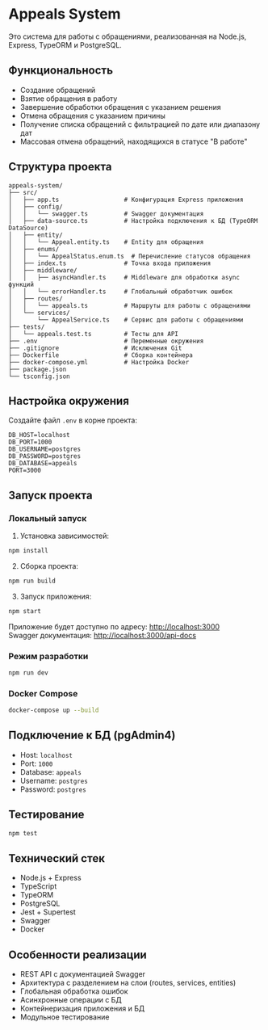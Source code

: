 # Appeals System

Это система для работы с обращениями, реализованная на Node.js, Express, TypeORM и PostgreSQL.

## Функциональность

- Создание обращений
- Взятие обращения в работу
- Завершение обработки обращения с указанием решения
- Отмена обращения с указанием причины
- Получение списка обращений с фильтрацией по дате или диапазону дат
- Массовая отмена обращений, находящихся в статусе "В работе"

## Структура проекта

```
appeals-system/
├── src/
│   ├── app.ts                  # Конфигурация Express приложения
│   ├── config/
│   │   └── swagger.ts          # Swagger документация
│   ├── data-source.ts          # Настройка подключения к БД (TypeORM DataSource)
│   ├── entity/
│   │   └── Appeal.entity.ts    # Entity для обращения
│   ├── enums/
│   │   └── AppealStatus.enum.ts  # Перечисление статусов обращения
│   ├── index.ts                # Точка входа приложения
│   ├── middleware/
│   │   ├── asyncHandler.ts     # Middleware для обработки async функций
│   │   └── errorHandler.ts     # Глобальный обработчик ошибок
│   ├── routes/
│   │   └── appeals.ts          # Маршруты для работы с обращениями
│   └── services/
│       └── AppealService.ts    # Сервис для работы с обращениями
├── tests/
│   └── appeals.test.ts         # Тесты для API
├── .env                        # Переменные окружения
├── .gitignore                  # Исключения Git
├── Dockerfile                  # Сборка контейнера
├── docker-compose.yml          # Настройка Docker
├── package.json               
└── tsconfig.json              
```

## Настройка окружения

Создайте файл `.env` в корне проекта:

```properties
DB_HOST=localhost
DB_PORT=1000
DB_USERNAME=postgres
DB_PASSWORD=postgres
DB_DATABASE=appeals
PORT=3000
```

## Запуск проекта

### Локальный запуск

1. Установка зависимостей:

```bash
npm install
```

2. Сборка проекта:

```bash
npm run build
```

3. Запуск приложения:

```bash
npm start
```

Приложение будет доступно по адресу: <http://localhost:3000>  
Swagger документация: <http://localhost:3000/api-docs>

### Режим разработки

```bash
npm run dev
```

### Docker Compose

```bash
docker-compose up --build
```

## Подключение к БД (pgAdmin4)

- Host: `localhost`
- Port: `1000`
- Database: `appeals`
- Username: `postgres`
- Password: `postgres`

## Тестирование

```bash
npm test
```

## Технический стек

- Node.js + Express
- TypeScript
- TypeORM
- PostgreSQL
- Jest + Supertest
- Swagger
- Docker

## Особенности реализации

- REST API с документацией Swagger
- Архитектура с разделением на слои (routes, services, entities)
- Глобальная обработка ошибок
- Асинхронные операции с БД
- Контейнеризация приложения и БД
- Модульное тестирование
